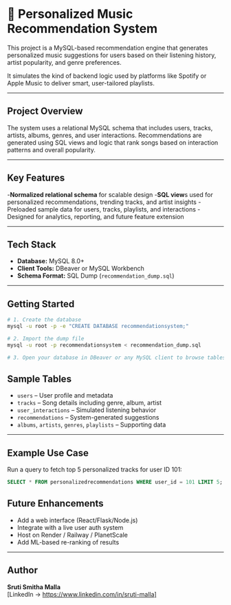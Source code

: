 # 🎵 Personalized Music Recommendation System

This project is a MySQL-based recommendation engine that generates personalized music suggestions for users based on their listening history, artist popularity, and genre preferences.

It simulates the kind of backend logic used by platforms like Spotify or Apple Music to deliver smart, user-tailored playlists.

---

## Project Overview

The system uses a relational MySQL schema that includes users, tracks, artists, albums, genres, and user interactions. Recommendations are generated using SQL views and logic that rank songs based on interaction patterns and overall popularity.

---

## Key Features

-**Normalized relational schema** for scalable design
-**SQL view**s used for personalized recommendations, trending tracks, and artist insights
-Preloaded sample data for users, tracks, playlists, and interactions
-Designed for analytics, reporting, and future feature extension

---

## Tech Stack

- **Database:** MySQL 8.0+
- **Client Tools:** DBeaver or MySQL Workbench
- **Schema Format:** SQL Dump (`recommendation_dump.sql`)

---

## Getting Started

```bash
# 1. Create the database
mysql -u root -p -e "CREATE DATABASE recommendationsystem;"

# 2. Import the dump file
mysql -u root -p recommendationsystem < recommendation_dump.sql

# 3. Open your database in DBeaver or any MySQL client to browse tables, views, and run queries
```
## Sample Tables

- `users` – User profile and metadata  
- `tracks` – Song details including genre, album, artist  
- `user_interactions` – Simulated listening behavior  
- `recommendations` – System-generated suggestions  
- `albums`, `artists`, `genres`, `playlists` – Supporting data  

---

## Example Use Case

Run a query to fetch top 5 personalized tracks for user ID 101:

```sql
SELECT * FROM personalizedrecommendations WHERE user_id = 101 LIMIT 5;
```

## Future Enhancements

- Add a web interface (React/Flask/Node.js)  
- Integrate with a live user auth system  
- Host on Render / Railway / PlanetScale  
- Add ML-based re-ranking of results  

---

## Author

**Sruti Smitha Malla**  
[LinkedIn → https://www.linkedin.com/in/sruti-malla]

